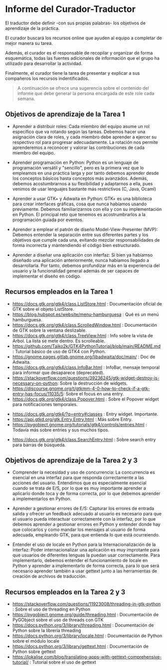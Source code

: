 # Informe del Curador-Traductor

  El traductor debe definir -con sus propias palabras- los objetivos
  de aprendizaje de la práctica.

  El curador buscará los recursos online que ayuden al equipo a
  completar de mejor manera su tarea.
  
  Además, el curador es el responsable de recopilar y organizar de
  forma esquemática, todas las fuentes adicionales de información que
  el grupo ha utilizado para desarrollar la actividad.

  Finalmente, el curador tiene la tarea de presentar y explicar a sus
  compañeros los recursos indentificados.

  > A continuación se ofrece una sugerencia sobre el contenido del
  > informe que debe generar la persona encargada de este role cada
  > semana.

  

## Objetivos de aprendizaje de la Tarea 1

  - Aprender a distribuir roles:
    Cada miembro del equipo asume un rol específico que va rotando según las tareas.
    Debemos hacer una asignación clara de roles, y cada miembro debe aprender a
    ejercer su respectivo rol para progresar adecuadamente.
    La rotación nos permite aprenderemos a reconocer y valorar las contribuciones de cada
    miembro del equipo.
    
  - Aprender programación en Python:
    Python es un lenguaje de programación versátil y "sencillo", pero es la primera vez
    que lo empleamos en una práctica larga y por tanto debemos aprender desde los
    conceptos básicos hasta conceptos más avanzados. Además, debemos acostumbrarnos
    a su flexibilidad y adaptarnos a ella, pues venimos de usar lenguajes bastante
    más restrictivos (C, Java, Ocaml)
    
  - Aprender a usar GTK+ y Adwaita en Python:
    GTK+ es una biblioteca para crear interfaces gráficas, cosa que nunca habíamos
    usando previamente. Debemos familiarizarnos con ella y con su implementación en
    Python. El principal reto que tenemos es acostrumbrarlos a la programación
    guiada por eventos.
    
  - Aprender a emplear el patrón de diseño Model-View-Presenter (MVP):
    Debemos entender la separación entre sus diferentes partes y los objetivos
    que cumple cada una, evitando mezclar responsabilidades de forma incorrecta
    y mantendiendo el código bien estructurado.
    
  - Aprender a diseñar una aplicación con interfaz:
    Si bien ya habíamso diseñado una aplicación anteriormente, nunca habíamos llegado a
    desarrollarla. Por tanto, debemos profundizar más en la experiencia del usuario y
    la funcionalidad general además de ser capaces de implementar el diseño en código.

## Recursos empleados en la Tarea 1

  - https://docs.gtk.org/gtk4/class.ListStore.html : Documentación oficial de GTK sobre el objeto ListStore.
  - https://blog.hubspot.es/website/menu-hamburguesa : Qué es un menú hamburguesa.
  - https://docs.gtk.org/gtk4/class.ScrolledWindow.html : Documentación de GTK sobre la ventana deslizable.
  - https://docs.gtk.org/gtk4/class.TreeView.html : Info sobre la vista de Arbol. La lista se mete dentro. Es scrolleable.
  - https://github.com/Taiko2k/GTK4PythonTutorial/blob/main/README.md : Tutorial básico de uso de GTK4 con Python.
  - https://gnome.pages.gitlab.gnome.org/libadwaita/doc/main/ : Doc de Adwaita.
  - https://docs.gtk.org/gtk4/class.InfoBar.html : InfoBar, mensaje temporal para informar que desaparece (deprecated).
  - https://stackoverflow.com/questions/39236245/gtk-widget-destroy-is-necessary-on-python: Sobre la destrucción de widgets.
  - https://discourse.gnome.org/t/gtkmm-4-0-how-to-check-if-a-gtk-entry-has-focus/11035/5: Sobre el focus en una entry.
  - https://docs.gtk.org/gtk4/class.Popover.html : Sobre el Popover widget para notificaciones temporales.
  + https://docs.gtk.org/gtk4/?q=entry#classes : Entry widget. Importante.
  + https://api.gtkd.org/gtk.Entry.Entry.html : Más sobre Entry.
  + https://pygobject.gnome.org/tutorials/gtk4/controls/entries.html : Todavía más sobre entries y sus muchos tipos.
  - https://docs.gtk.org/gtk4/class.SearchEntry.html : Sobre search entry para barras de búsqueda.

## Objetivos de aprendizaje de la Tarea 2 y 3

  - Comprender la necesidad y uso de concurrencia:
    La concurrencia es esencial en una interfaz para que responda correctamente a las acciones
    del usuario. Entendimos que es especialmente esencial cuando se trata de E/S, por lo que
    es muy importante aprender a aplicarlo donde toca y de forma correcta, por lo que debemos
    aprender a implementarlos en Python.
    
  - Aprender a gestionar errores de E/S:
    Capturar los errores de entrada salida y ofrecer un feedback adecuado al usuario es necesario
    para que el usuario pueda interactuar correctamente con la interfaz, por lo que debemos
    aprender a gestionar errores en Python y entender donde hay que colocarlos y como mandar
    los mensajes al usuario de forma adecuada, empleando GTK, para que entienda lo que está
    ocurreiendo.

  - Entender el uso de locale en Python para la Internacionalización de la interfaz:
    Poder internacionalizar una aplicación es muy improtante para que usuarios de diferentes
    lenguas la puedan usar correctamente. Para implementarlo, debemos entender el funcionamiento
    de locale en Python y aprender a implementarlo de forma correcta, para lo que será necesario
    aprender también a usar gettext junto a las herramientas de creación de archivos de traducción.

## Recursos empleados en la Tarea 2 y 3

  - https://stackoverflow.com/questions/11923008/threading-in-gtk-python : Sobre el uso de threading en Python
  - https://pygobject.gnome.org/guide/threading.html : Documentación de PyGObject sobre el uso de threads con GTK
  - https://docs.python.org/3/library/threading.html : Documentación de Python sobre la librería threading
  - https://docs.python.org/3/library/locale.html : Documentación de Python sobre el módulo locale
  - https://docs.python.org/3/library/gettext.html : Documentación de Python sobre gettext
  - https://lokalise.com/blog/translating-apps-with-gettext-comprehensive-tutorial/ : Tutorial sobre el uso de gettext
